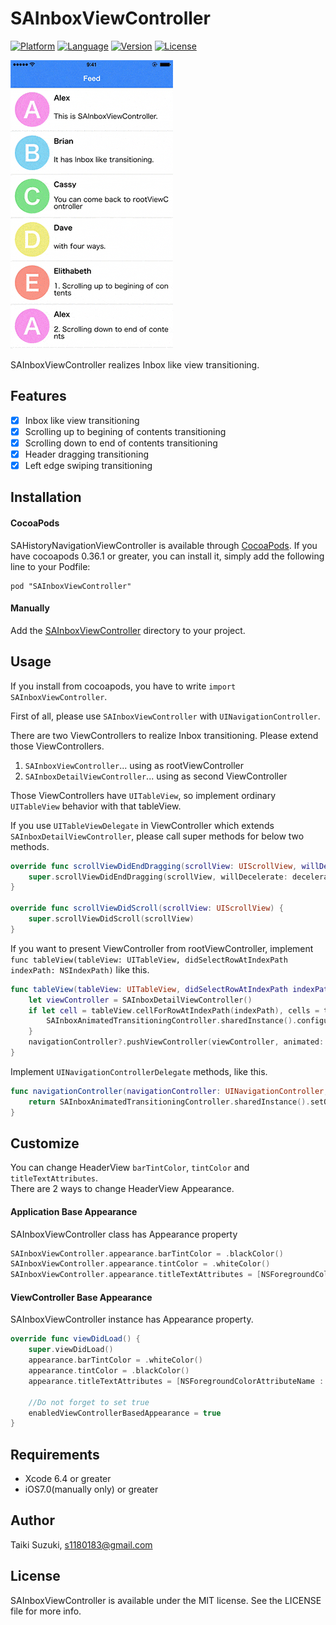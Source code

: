 # SAInboxViewController

[![Platform](http://img.shields.io/badge/platform-ios-blue.svg?style=flat
)](https://developer.apple.com/iphone/index.action)
[![Language](http://img.shields.io/badge/language-swift-brightgreen.svg?style=flat
)](https://developer.apple.com/swift)
[![Version](https://img.shields.io/cocoapods/v/SAInboxViewController.svg?style=flat)](http://cocoapods.org/pods/SAInboxViewController)
[![License](https://img.shields.io/cocoapods/l/SAInboxViewController.svg?style=flat)](http://cocoapods.org/pods/SAInboxViewController)

![](./SampleImage/sample.gif)

SAInboxViewController realizes Inbox like view transitioning.

## Features

- [x] Inbox like view transitioning
- [x] Scrolling up to begining of contents transitioning
- [x] Scrolling down to end of contents transitioning
- [x] Header dragging transitioning
- [x] Left edge swiping transitioning

## Installation

#### CocoaPods

SAHistoryNavigationViewController is available through [CocoaPods](http://cocoapods.org). If you have cocoapods 0.36.1 or greater, you can install
it, simply add the following line to your Podfile:

	pod "SAInboxViewController"


#### Manually

Add the [SAInboxViewController](./SAInboxViewController) directory to your project.

## Usage

If you install from cocoapods, you have to write `import SAInboxViewController`.

First of all, please use `SAInboxViewController` with `UINavigationController`.

There are two ViewControllers to realize Inbox transitioning. Please extend those ViewControllers.

1. `SAInboxViewController`... using as rootViewController
2. `SAInboxDetailViewController`... using as second ViewController

Those ViewControllers have `UITableView`, so implement ordinary `UITableView` behavior with that tableView.

If you use `UITableViewDelegate` in ViewController which extends `SAInboxDetailViewController`, please call super methods for below two methods.

```swift
override func scrollViewDidEndDragging(scrollView: UIScrollView, willDecelerate decelerate: Bool) {
    super.scrollViewDidEndDragging(scrollView, willDecelerate: decelerate)
}

override func scrollViewDidScroll(scrollView: UIScrollView) {
	super.scrollViewDidScroll(scrollView)
}
```

If you want to present ViewController from rootViewController, implement `func tableView(tableView: UITableView, didSelectRowAtIndexPath indexPath: NSIndexPath)` like this.

```swift
func tableView(tableView: UITableView, didSelectRowAtIndexPath indexPath: NSIndexPath) {
    let viewController = SAInboxDetailViewController()
    if let cell = tableView.cellForRowAtIndexPath(indexPath), cells = tableView.visibleCells() as? [UITableViewCell] {
        SAInboxAnimatedTransitioningController.sharedInstance().configureCotainerView(view, cell: cell, cells: cells, headerImage: headerView.screenshotImage())
    }        
    navigationController?.pushViewController(viewController, animated: true)
}
```

Implement `UINavigationControllerDelegate` methods, like this.

```swift
func navigationController(navigationController: UINavigationController, animationControllerForOperation operation: UINavigationControllerOperation, fromViewController fromVC: UIViewController, toViewController toVC: UIViewController) -> UIViewControllerAnimatedTransitioning? {
    return SAInboxAnimatedTransitioningController.sharedInstance().setOperation(operation)
}
```

## Customize
You can change HeaderView `barTintColor`, `tintColor` and `titleTextAttributes`.  
There are 2 ways to change HeaderView Appearance.

#### Application Base Appearance
SAInboxViewController class has Appearance property

```swift
SAInboxViewController.appearance.barTintColor = .blackColor()
SAInboxViewController.appearance.tintColor = .whiteColor()
SAInboxViewController.appearance.titleTextAttributes = [NSForegroundColorAttributeName : UIColor.whiteColor()]
```

#### ViewController Base Appearance
SAInboxViewController instance has Appearance property.

```swift
override func viewDidLoad() {
    super.viewDidLoad()
    appearance.barTintColor = .whiteColor()
    appearance.tintColor = .blackColor()
    appearance.titleTextAttributes = [NSForegroundColorAttributeName : UIColor.blackColor()]
    
    //Do not forget to set true
    enabledViewControllerBasedAppearance = true
}
```

## Requirements

- Xcode 6.4 or greater
- iOS7.0(manually only) or greater

## Author

Taiki Suzuki, s1180183@gmail.com

## License

SAInboxViewController is available under the MIT license. See the LICENSE file for more info.
